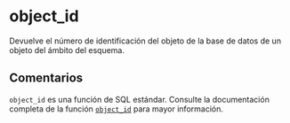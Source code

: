 ﻿---
SidebarGroup: "index-system-functions"
Autogenerated: true
---

# object_id

Devuelve el número de identificación del objeto de la base de datos de un objeto del ámbito del esquema.

## Comentarios 

`object_id` es una función de SQL estándar. Consulte la documentación completa de la función [`object_id`](https://learn.microsoft.com/es-es/sql/t-sql/functions/object_id-transact-sql) para mayor información.
